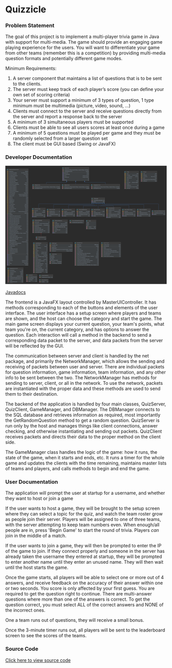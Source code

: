 # Quizzicle

### Problem Statement
The goal of this project is to implement a multi-player trivia game in Java with support for
multi-media. The game should provide an engaging game playing experience for the users. You
will want to differentiate your game from other teams (remember this is a competition) by
providing multi-media question formats and potentially different game modes.

Minimum Requirements:
1. A server component that maintains a list of questions that is to be sent to the clients.
2. The server must keep track of each player’s score (you can define your own set of
scoring criteria)
3. Your server must support a minimum of 3 types of question, 1 type minimum must be
multimedia (picture, video, sound, …)
4. Clients must connect to the server and receive questions directly from the server and
report a response back to the server
5. A minimum of 3 simultaneous players must be supported
6. Clients must be able to see all users scores at least once during a game
7. A minimum of 5 questions must be played per game and they must be randomly
selected from a larger question set
8. The client must be GUI based (Swing or JavaFX)

### Developer Documentation

![uml_diagram](doc/UML2.png)

[Javadocs](doc/src/package-summary.html)

The frontend is a JavaFX layout controlled by MasterUIController. It has methods corresponding to each of the buttons and elements of the user interface. The user interface has a setup screen where players and teams are shown, and the host can choose the category and start the game. The main game screen displays your current question, your team's points, what team you're on, the current category, and has options to answer the question. Each interaction will call a method in the backend to send a corresponding data packet to the server, and data packets from the server will be reflected by the GUI.

The communication between server and client is handled by the net package, and primarily the NetworkManager, which allows the sending and receiving of packets between user and server. There are individual packets for question information, game information, team information, and any other info to be sent between the two. The NetworkManager has methods for sending to server, client, or all in the network. To use the network, packets are instantiated with the proper data and these methods are used to send them to their destination.

The backend of the application is handled by four main classes, QuizServer, QuizClient, GameManager, and DBManager. The DBManager connects to the SQL database and retrieves information as required, most importantly the GetRandomQuestion method to get a random question. QuizServer is run only by the host and manages things like client connections, answer checking, and otherwise instantiating and sending out packets. QuizClient receives packets and directs their data to the proper method on the client side. 

The GameManager class handles the logic of the game: how it runs, the state of the game, when it starts and ends, etc. It runs a timer for the whole game and updates the clients with the time remaining, maintains master lists of teams and players, and calls methods to begin and end the game. 


### User Documentation
The application will prompt the user at startup for a username, and whether they want to host or join a game

If the user wants to host a game, they will be brought to the setup screen where they can select a topic for the quiz, and watch the team roster grow as people join their server. Players will be assigned to one of three teams, with the server attempting to keep team numbers even. When enough/all people are in, press 'Begin Game' to start the round of trivia. Players _can_ join in the middle of a match.

If the user wants to join a game, they will then be prompted to enter the IP of the game to join. If they connect properly and someone in the server has already taken the username they entered at startup, they will be prompted to enter another name until they enter an unused name. They will then wait until the host starts the game.

Once the game starts, all players will be able to select one or more out of 4 answers, and receive feedback on the accuracy of their answer within one or two seconds. You score is only affected by your first guess. You are required to get the question right to continue. There are multi-answer questions where more than one of the answers is correct. To get the question correct, you must select ALL of the correct answers and NONE of the incorrect ones.

One a team runs out of questions, they will receive a small bonus.

Once the 3-minute timer runs out, all players will be sent to the leaderboard screen to see the scores of the teams.

### Source Code
[Click here to view source code](src)
